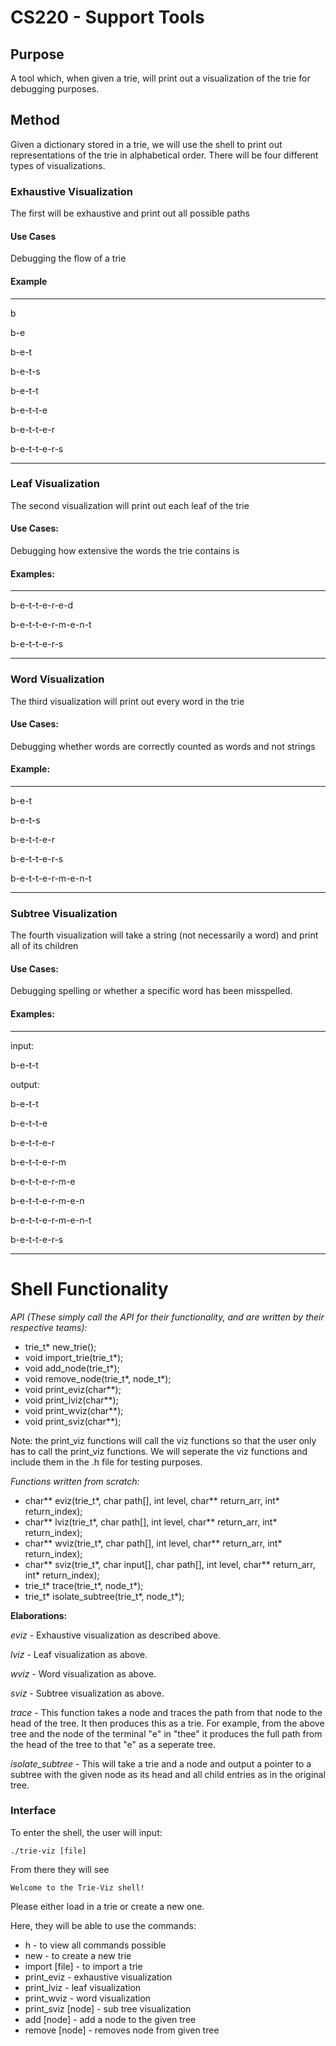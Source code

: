 # CS220 - Support Tools

## Purpose
A tool which, when given a trie, will print out a visualization of the trie for debugging purposes.

## Method
Given a dictionary stored in a trie, we will use the shell to print out representations of the trie in alphabetical order. There will be four different types of visualizations.

### Exhaustive Visualization
The first will be exhaustive and print out all possible paths
#### Use Cases
Debugging the flow of a trie
#### Example
***
b

b-e

b-e-t

b-e-t-s

b-e-t-t

b-e-t-t-e

b-e-t-t-e-r

b-e-t-t-e-r-s
***

### Leaf Visualization
The second visualization will print out each leaf of the trie
#### Use Cases:
Debugging how extensive the words the trie contains is
#### Examples:
***
b-e-t-t-e-r-e-d

b-e-t-t-e-r-m-e-n-t

b-e-t-t-e-r-s
***

### Word Visualization
The third visualization will print out every word in the trie
#### Use Cases:
Debugging whether words are correctly counted as words and not strings
#### Example:
***
b-e-t

b-e-t-s

b-e-t-t-e-r

b-e-t-t-e-r-s

b-e-t-t-e-r-m-e-n-t
***

### Subtree Visualization
The fourth visualization will take a string (not necessarily a word) and print all of its children
#### Use Cases:
Debugging spelling or whether a specific word has been misspelled.
#### Examples:
***
input:

b-e-t-t


output:

b-e-t-t

b-e-t-t-e

b-e-t-t-e-r

b-e-t-t-e-r-m

b-e-t-t-e-r-m-e

b-e-t-t-e-r-m-e-n

b-e-t-t-e-r-m-e-n-t

b-e-t-t-e-r-s
***

# Shell Functionality

_API (These simply call the API for their functionality, and are written by their respective teams):_

+ trie_t* new_trie();
+ void import_trie(trie_t*);
+ void add_node(trie_t*);
+ void remove_node(trie_t*, node_t*);
+ void print_eviz(char**);
+ void print_lviz(char**);
+ void print_wviz(char**);
+ void print_sviz(char**);

Note: the print_viz functions will call the viz functions so that the user only has to call the print_viz functions. We will seperate the viz functions and include them in the .h file for testing purposes.

_Functions written from scratch:_
+ char** eviz(trie_t*, char path[], int level, char** return_arr, int* return_index);
+ char** lviz(trie_t*, char path[], int level, char** return_arr, int* return_index);
+ char** wviz(trie_t*, char path[], int level, char** return_arr, int* return_index);
+ char** sviz(trie_t*, char input[], char path[], int level, char** return_arr, int* return_index);
+ trie_t* trace(trie_t*, node_t*);
+ trie_t* isolate_subtree(trie_t*, node_t*);

**Elaborations:**

_eviz_ - Exhaustive visualization as described above.

_lviz_ - Leaf visualization as above.

_wviz_ - Word visualization as above.

_sviz_ - Subtree visualization as above.

_trace_ - This function takes a node and traces the path from that node to the head of the tree. It then produces this as a trie. For example, from the above tree and the node of the terminal "e" in "thee" it produces the full path from the head of the tree to that "e" as a seperate tree.

_isolate_subtree_ - This will take a trie and a node and output a pointer to a subtree with the given node as its head and all child entries as in the original tree.

### Interface

To enter the shell, the user will input:

    ./trie-viz [file]

From there they will see

    Welcome to the Trie-Viz shell!
Please either load in a trie or create a new one.


Here, they will be able to use the commands:

+ h - to view all commands possible
+ new - to create a new trie
+ import [file] - to import a trie
+ print_eviz - exhaustive visualization
+ print_lviz - leaf visualization
+ print_wviz - word visualization
+ print_sviz [node] - sub tree visualization
+ add [node] - add a node to the given tree
+ remove [node] - removes node from given tree
